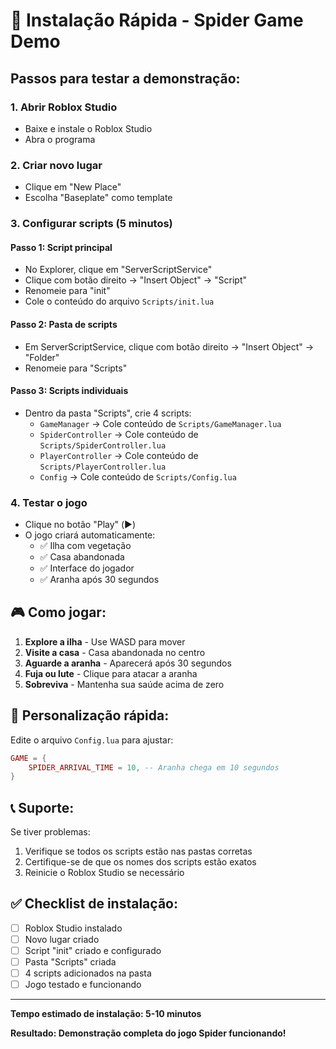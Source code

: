 # 🚀 Instalação Rápida - Spider Game Demo

## Passos para testar a demonstração:

### 1. Abrir Roblox Studio
- Baixe e instale o Roblox Studio
- Abra o programa

### 2. Criar novo lugar
- Clique em "New Place"
- Escolha "Baseplate" como template

### 3. Configurar scripts (5 minutos)

#### Passo 1: Script principal
- No Explorer, clique em "ServerScriptService"
- Clique com botão direito → "Insert Object" → "Script"
- Renomeie para "init"
- Cole o conteúdo do arquivo `Scripts/init.lua`

#### Passo 2: Pasta de scripts
- Em ServerScriptService, clique com botão direito → "Insert Object" → "Folder"
- Renomeie para "Scripts"

#### Passo 3: Scripts individuais
- Dentro da pasta "Scripts", crie 4 scripts:
  - `GameManager` → Cole conteúdo de `Scripts/GameManager.lua`
  - `SpiderController` → Cole conteúdo de `Scripts/SpiderController.lua`
  - `PlayerController` → Cole conteúdo de `Scripts/PlayerController.lua`
  - `Config` → Cole conteúdo de `Scripts/Config.lua`

### 4. Testar o jogo
- Clique no botão "Play" (▶️)
- O jogo criará automaticamente:
  - ✅ Ilha com vegetação
  - ✅ Casa abandonada
  - ✅ Interface do jogador
  - ✅ Aranha após 30 segundos

## 🎮 Como jogar:

1. **Explore a ilha** - Use WASD para mover
2. **Visite a casa** - Casa abandonada no centro
3. **Aguarde a aranha** - Aparecerá após 30 segundos
4. **Fuja ou lute** - Clique para atacar a aranha
5. **Sobreviva** - Mantenha sua saúde acima de zero

## 🔧 Personalização rápida:

Edite o arquivo `Config.lua` para ajustar:
```lua
GAME = {
    SPIDER_ARRIVAL_TIME = 10, -- Aranha chega em 10 segundos
}
```

## 📞 Suporte:

Se tiver problemas:
1. Verifique se todos os scripts estão nas pastas corretas
2. Certifique-se de que os nomes dos scripts estão exatos
3. Reinicie o Roblox Studio se necessário

## ✅ Checklist de instalação:

- [ ] Roblox Studio instalado
- [ ] Novo lugar criado
- [ ] Script "init" criado e configurado
- [ ] Pasta "Scripts" criada
- [ ] 4 scripts adicionados na pasta
- [ ] Jogo testado e funcionando

---

**Tempo estimado de instalação: 5-10 minutos**

**Resultado: Demonstração completa do jogo Spider funcionando!** 